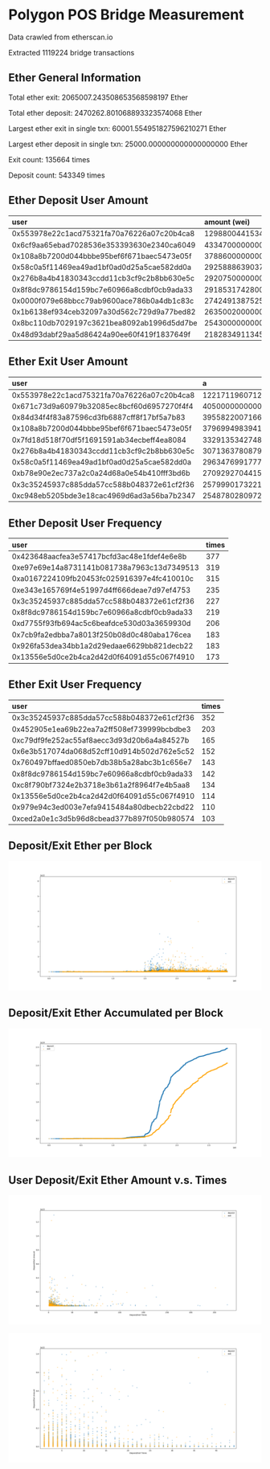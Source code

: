 # Polygon POS Bridge Measurement

Data crawled from etherscan.io

Extracted 1119224 bridge transactions

## Ether General Information

Total ether exit: 2065007.243508653568598197 Ether

Total ether deposit: 2470262.801068893323574068 Ether

Largest ether exit in single txn: 60001.554951827596210271 Ether

Largest ether deposit in single txn: 25000.000000000000000000 Ether

Exit count: 135664 times

Deposit count: 543349 times

## Ether Deposit User Amount

| user | amount (wei) |
| :--- | :--- |
| 0x553978e22c1acd75321fa70a76226a07c20b4ca8 | 129880044153490255869369 |
| 0x6cf9aa65ebad7028536e353393630e2340ca6049 | 43347000000000000000000 |
| 0x108a8b7200d044bbbe95bef6f671baec5473e05f | 37886000000000000000000 |
| 0x58c0a5f11469ea49ad1bf0ad0d25a5cae582dd0a | 29258886390378122451915 |
| 0x276b8a4b41830343ccdd11cb3cf9c2b8bb630e5c | 29207500000000000000000 |
| 0x8f8dc9786154d159bc7e60966a8cdbf0cb9ada33 | 29185317428009203182237 |
| 0x0000f079e68bbcc79ab9600ace786b0a4db1c83c | 27424913875252260371456 |
| 0x1b6138ef934ceb32097a30d562c729d9a77bed82 | 26350020000000000000000 |
| 0x8bc110db7029197c3621bea8092ab1996d5dd7be | 25430000000000000000000 |
| 0x48d93dabf29aa5d86424a90ee60f419f1837649f | 21828349113458226832460 |

## Ether Exit User Amount

| user | a |
| :--- | :--- |
| 0x553978e22c1acd75321fa70a76226a07c20b4ca8 | 122171196071212187392396 |
| 0x671c73d9a60979b32085ec8bcf60d6957270f4f4 | 40500000000000000000000 |
| 0x84d34f4f83a87596cd3fb6887cff8f17bf5a7b83 | 39558220071668475477534 |
| 0x108a8b7200d044bbbe95bef6f671baec5473e05f | 37969949839416202618704 |
| 0x7fd18d518f70df5f1691591ab34ecbeff4ea8084 | 33291353427487208076834 |
| 0x276b8a4b41830343ccdd11cb3cf9c2b8bb630e5c | 30713637808795446545654 |
| 0x58c0a5f11469ea49ad1bf0ad0d25a5cae582dd0a | 29634769917771009349793 |
| 0xb78e90e2ec737a2c0a24d68a0e54b410fff3bd6b | 27092927044159646493941 |
| 0x3c35245937c885dda57cc588b048372e61cf2f36 | 25799901732215185489071 |
| 0xc948eb5205bde3e18cac4969d6ad3a56ba7b2347 | 25487802809722116824209 |

## Ether Deposit User Frequency

| user | times |
| :--- | :--- |
| 0x423648aacfea3e57417bcfd3ac48e1fdef4e6e8b | 377 |
| 0xe97e69e14a8731141b081738a7963c13d7349513 | 319 |
| 0xa0167224109fb20453fc025916397e4fc410010c | 315 |
| 0xe343e165769f4e51997d4ff666deae7d97ef4753 | 235 |
| 0x3c35245937c885dda57cc588b048372e61cf2f36 | 227 |
| 0x8f8dc9786154d159bc7e60966a8cdbf0cb9ada33 | 219 |
| 0xd7755f93fb694ac5c6beafdce530d03a3659930d | 206 |
| 0x7cb9fa2edbba7a8013f250b08d0c480aba176cea | 183 |
| 0x926fa53dea34bb1a2d29edaae6629bb821decb22 | 183 |
| 0x13556e5d0ce2b4ca2d42d0f64091d55c067f4910 | 173 |

## Ether Exit User Frequency

| user | times |
| :--- | :--- |
| 0x3c35245937c885dda57cc588b048372e61cf2f36 | 352 |
| 0x452905e1ea69b22ea7a2ff508ef739999bcbdbe3 | 203 |
| 0xc79df9fe252ac55af8aecc3d93d20b6a4a84527b | 165 |
| 0x6e3b517074da068d52cff10d914b502d762e5c52 | 152 |
| 0x760497bffaed0850eb7db38b5a28abc3b1c656e7 | 143 |
| 0x8f8dc9786154d159bc7e60966a8cdbf0cb9ada33 | 142 |
| 0xc8f790bf7324e2b3718e3b61a2f8964f7e4b5aa8 | 134 |
| 0x13556e5d0ce2b4ca2d42d0f64091d55c067f4910 | 114 |
| 0x979e94c3ed003e7efa9415484a80dbecb22cbd22 | 110 |
| 0xced2a0e1c3d5b96d8cbead377b897f050b980574 | 103 |

## Deposit/Exit Ether per Block

![](de.png)

## Deposit/Exit Ether Accumulated per Block

![](acc.png)

## User Deposit/Exit Ether Amount v.s. Times

![](user.png)

![](usermag.png)
